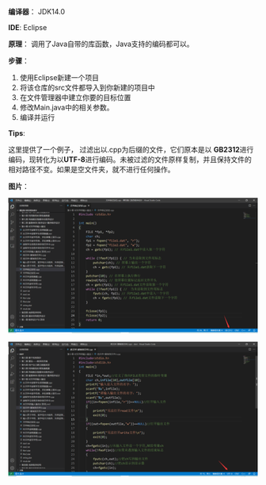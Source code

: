 **编译器**： JDK14.0

**IDE**: Eclipse

**原理**： 调用了Java自带的库函数，Java支持的编码都可以。

**步骤**：

1. 使用Eclipse新建一个项目
2. 将该仓库的src文件都导入到你新建的项目中
3. 在文件管理器中建立你要的目标位置
4. 修改Main.java中的相关参数。
5. 编译并运行

**Tips**: 

这里提供了一个例子， 过滤出以.cpp为后缀的文件，它们原本是以 **GB2312**进行编码，现转化为以**UTF-8**进行编码。未被过滤的文件原样复制，并且保持文件的相对路径不变。如果是空文件夹，就不进行任何操作。

**图片**：

![](images/image-20210902100447723.png)

![image-20210902100603108](images/image-20210902100603108.png)